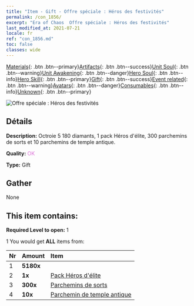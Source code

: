 ```yaml
---
title: "Item - Gift - Offre spéciale : Héros des festivités"
permalink: /con_1856/
excerpt: "Era of Chaos  Offre spéciale : Héros des festivités"
last_modified_at: 2021-07-21
locale: fr
ref: "con_1856.md"
toc: false
classes: wide
---
```

 [Materials](/ItemsFR/){: .btn .btn--primary}[Artifacts](/ItemsFR/Artifacts/){: .btn .btn--success}[Unit Soul](/ItemsFR/UnitSoul/){: .btn .btn--warning}[Unit Awakening](/ItemsFR/UnitAwakening/){: .btn .btn--danger}[Hero Soul](/ItemsFR/HeroSoul/){: .btn .btn--info}[Hero Skill](/ItemsFR/HeroSkill/){: .btn .btn--primary}[Gift](/ItemsFR/Gift/){: .btn .btn--success}[Event related](/ItemsFR/Events/){: .btn .btn--warning}[Avatars](/ItemsFR/Avatars/){: .btn .btn--danger}[Consumables](/ItemsFR/Consumables/){: .btn .btn--info}[Unknown](/ItemsFR/Unknown/){: .btn .btn--primary}

 ![Offre spéciale : Héros des festivités](/images/t/i_907117.png)

## Détails
 **Description:** Octroie 5 180 diamants, 1 pack Héros d'élite, 300 parchemins de sorts et 10 parchemins de temple antique.

 **Quality:** <span style="color: #DA70D6">OK</span>

 **Type:** Gift

## Gather

  None

## This item contains:

 **Required Level to open:** 1

 1 You would get **ALL** items  from:

  | Nr | Amount |     Item    |
  |:---|:-------|:------------|
  | 1 |  **5180x** | <i class="fas fa-gem"/> |  | 
  | 2 |  **1x** | [Pack Héros d'élite](/ItemsFR/con_1811/) |  | 
  | 3 |  **300x** | [Parchemins de sorts](/ItemsFR/con_694/) |  | 
  | 4 |  **10x** | [Parchemin de temple antique](/ItemsFR/con_697/) |  | 
